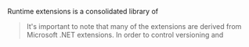 Runtime extensions is a consolidated library of


> It's important to note that many of the extensions are derived from Microsoft .NET extensions. In order to control versioning and 